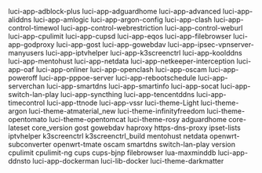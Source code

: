 luci-app-adblock-plus
luci-app-adguardhome
luci-app-advanced
luci-app-aliddns
luci-app-amlogic
luci-app-argon-config
luci-app-clash
luci-app-control-timewol
luci-app-control-webrestriction
luci-app-control-weburl
luci-app-cpulimit
luci-app-cupsd
luci-app-eqos
luci-app-filebrowser
luci-app-godproxy
luci-app-gost
luci-app-gowebdav
luci-app-ipsec-vpnserver-manyusers
luci-app-iptvhelper
luci-app-k3screenctrl
luci-app-koolddns
luci-app-mentohust
luci-app-netdata
luci-app-netkeeper-interception
luci-app-oaf
luci-app-onliner
luci-app-openclash
luci-app-oscam
luci-app-poweroff
luci-app-pppoe-server
luci-app-rebootschedule
luci-app-serverchan
luci-app-smartdns
luci-app-smartinfo
luci-app-socat
luci-app-switch-lan-play
luci-app-syncthing
luci-app-tencentddns
luci-app-timecontrol
luci-app-ttnode
luci-app-vssr
luci-theme-Light
luci-theme-argon
luci-theme-atmaterial_new
luci-theme-infinityfreedom
luci-theme-opentomato
luci-theme-opentomcat
luci-theme-rosy
adguardhome
core-lateset
core_version
gost
gowebdav
haproxy
https-dns-proxy
ipset-lists
iptvhelper
k3screenctrl
k3screenctrl_build
mentohust
netdata
openwrt-subconverter
openwrt-tmate
oscam
smartdns
switch-lan-play
version
cpulimit
cpulimit-ng
cups
cups-bjnp
filebrowser
lua-maxminddb
luci-app-ddnsto
luci-app-dockerman
luci-lib-docker
luci-theme-darkmatter
